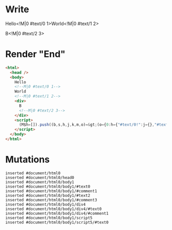 # Write
  Hello<!M|0 #text/0 1>World<!M|0 #text/1 2><div>B<!M|0 #text/2 3></div><script>(M$h=[]).push((b,s,h,j,k,m,o)=>(o={0:h={"#text/0!":j={},"#text/0(":b("packages/translator-tags/src/__tests__/fixtures/if-tag/template.marko_1_renderer"),"#text/1!":k={},"#text/1(":b("packages/translator-tags/src/__tests__/fixtures/if-tag/template.marko_2_renderer"),"#text/2!":m={},"#text/2(":b("packages/translator-tags/src/__tests__/fixtures/if-tag/template.marko_4_renderer")},1:j,2:k,3:m,$global:{}},j._=k._=m._=h,o),[])</script>


# Render "End"
```html
<html>
  <head />
  <body>
    Hello
    <!--M|0 #text/0 1-->
    World
    <!--M|0 #text/1 2-->
    <div>
      B
      <!--M|0 #text/2 3-->
    </div>
    <script>
      (M$h=[]).push((b,s,h,j,k,m,o)=&gt;(o={0:h={"#text/0!":j={},"#text/0(":b("packages/translator-tags/src/__tests__/fixtures/if-tag/template.marko_1_renderer"),"#text/1!":k={},"#text/1(":b("packages/translator-tags/src/__tests__/fixtures/if-tag/template.marko_2_renderer"),"#text/2!":m={},"#text/2(":b("packages/translator-tags/src/__tests__/fixtures/if-tag/template.marko_4_renderer")},1:j,2:k,3:m,$global:{}},j._=k._=m._=h,o),[])
    </script>
  </body>
</html>
```

# Mutations
```
inserted #document/html0
inserted #document/html0/head0
inserted #document/html0/body1
inserted #document/html0/body1/#text0
inserted #document/html0/body1/#comment1
inserted #document/html0/body1/#text2
inserted #document/html0/body1/#comment3
inserted #document/html0/body1/div4
inserted #document/html0/body1/div4/#text0
inserted #document/html0/body1/div4/#comment1
inserted #document/html0/body1/script5
inserted #document/html0/body1/script5/#text0
```
